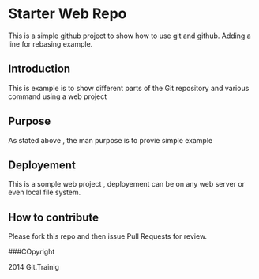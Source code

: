 # Starter Web Repo

This is a simple github project to show how to use git and github. Adding a line for rebasing example.
## Introduction
This is example is to show different parts of the Git repository and various command using a web project 
## Purpose

As stated above , the man purpose is to provie simple example

## Deployement
This is a somple web project , deployement can be on any web server or even local file system.


## How to contribute
Please fork this repo and then issue Pull Requests for review.

###COpyright 

2014 Git.Trainig
